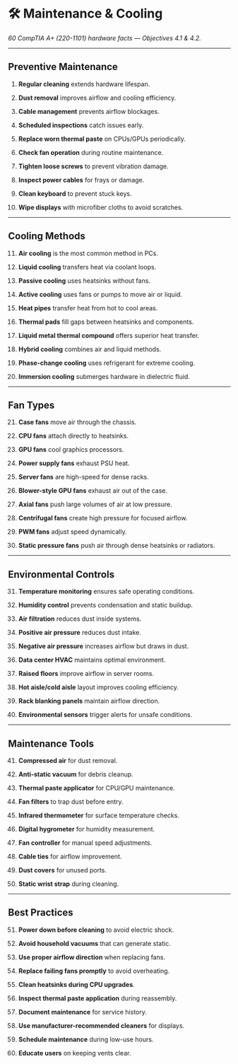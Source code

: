 # **🛠 Maintenance & Cooling**

*60 CompTIA A+ (220-1101) hardware facts — Objectives 4.1 & 4.2.*

---

## **Preventive Maintenance**

1. **Regular cleaning** extends hardware lifespan.

2. **Dust removal** improves airflow and cooling efficiency.

3. **Cable management** prevents airflow blockages.

4. **Scheduled inspections** catch issues early.

5. **Replace worn thermal paste** on CPUs/GPUs periodically.

6. **Check fan operation** during routine maintenance.

7. **Tighten loose screws** to prevent vibration damage.

8. **Inspect power cables** for frays or damage.

9. **Clean keyboard** to prevent stuck keys.

10. **Wipe displays** with microfiber cloths to avoid scratches.

---

## **Cooling Methods**

11. **Air cooling** is the most common method in PCs.

12. **Liquid cooling** transfers heat via coolant loops.

13. **Passive cooling** uses heatsinks without fans.

14. **Active cooling** uses fans or pumps to move air or liquid.

15. **Heat pipes** transfer heat from hot to cool areas.

16. **Thermal pads** fill gaps between heatsinks and components.

17. **Liquid metal thermal compound** offers superior heat transfer.

18. **Hybrid cooling** combines air and liquid methods.

19. **Phase-change cooling** uses refrigerant for extreme cooling.

20. **Immersion cooling** submerges hardware in dielectric fluid.

---

## **Fan Types**

21. **Case fans** move air through the chassis.

22. **CPU fans** attach directly to heatsinks.

23. **GPU fans** cool graphics processors.

24. **Power supply fans** exhaust PSU heat.

25. **Server fans** are high-speed for dense racks.

26. **Blower-style GPU fans** exhaust air out of the case.

27. **Axial fans** push large volumes of air at low pressure.

28. **Centrifugal fans** create high pressure for focused airflow.

29. **PWM fans** adjust speed dynamically.

30. **Static pressure fans** push air through dense heatsinks or radiators.

---

## **Environmental Controls**

31. **Temperature monitoring** ensures safe operating conditions.

32. **Humidity control** prevents condensation and static buildup.

33. **Air filtration** reduces dust inside systems.

34. **Positive air pressure** reduces dust intake.

35. **Negative air pressure** increases airflow but draws in dust.

36. **Data center HVAC** maintains optimal environment.

37. **Raised floors** improve airflow in server rooms.

38. **Hot aisle/cold aisle** layout improves cooling efficiency.

39. **Rack blanking panels** maintain airflow direction.

40. **Environmental sensors** trigger alerts for unsafe conditions.

---

## **Maintenance Tools**

41. **Compressed air** for dust removal.

42. **Anti-static vacuum** for debris cleanup.

43. **Thermal paste applicator** for CPU/GPU maintenance.

44. **Fan filters** to trap dust before entry.

45. **Infrared thermometer** for surface temperature checks.

46. **Digital hygrometer** for humidity measurement.

47. **Fan controller** for manual speed adjustments.

48. **Cable ties** for airflow improvement.

49. **Dust covers** for unused ports.

50. **Static wrist strap** during cleaning.

---

## **Best Practices**

51. **Power down before cleaning** to avoid electric shock.

52. **Avoid household vacuums** that can generate static.

53. **Use proper airflow direction** when replacing fans.

54. **Replace failing fans promptly** to avoid overheating.

55. **Clean heatsinks during CPU upgrades**.

56. **Inspect thermal paste application** during reassembly.

57. **Document maintenance** for service history.

58. **Use manufacturer-recommended cleaners** for displays.

59. **Schedule maintenance** during low-use hours.

60. **Educate users** on keeping vents clear.

